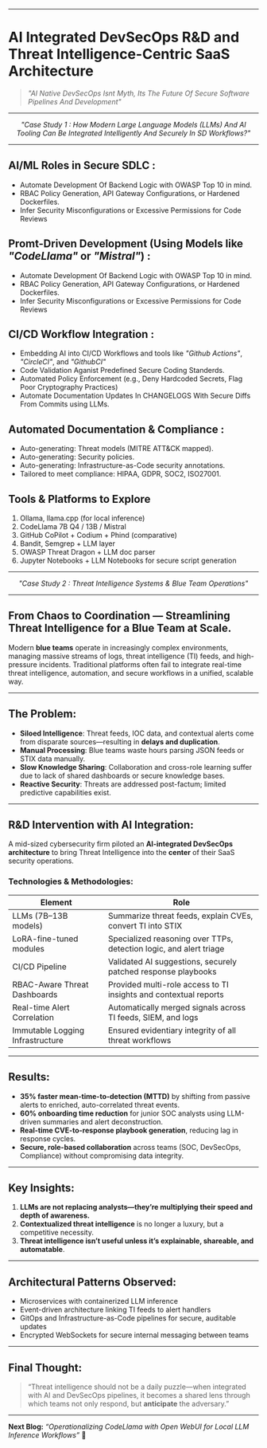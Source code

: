 
---

# AI Integrated DevSecOps R&D and Threat Intelligence-Centric SaaS Architecture

> *"AI Native DevSecOps Isnt Myth, Its The Future Of Secure Software Pipelines And Development"*

---

<p align="center">
  <i>"Case Study 1 : How Modern Large Language Models (LLMs) And AI Tooling Can Be Integrated Intelligently And Securely In SD Workflows?"</i><br>
</p>

---
AI/ML Roles in Secure SDLC :
   -
   - Automate Development Of Backend Logic with OWASP Top 10 in mind.
   - RBAC Policy Generation, API Gateway Configurations, or Hardened Dockerfiles.
   - Infer Security Misconfigurations or Excessive Permissions for Code Reviews

Promt-Driven Development (Using Models like *"CodeLlama"* or *"Mistral"*) :
   -
   - Automate Development Of Backend Logic with OWASP Top 10 in mind.
   - RBAC Policy Generation, API Gateway Configurations, or Hardened Dockerfiles.
   - Infer Security Misconfigurations or Excessive Permissions for Code Reviews

CI/CD Workflow Integration :
   -
   - Embedding AI into CI/CD Workflows and tools like *"Github Actions"*, *"CircleCI"*, and *"GithubCI"*
   - Code Validation Aganist Predefined Secure Coding Standerds.
   - Automated Policy Enforcement (e.g., Deny Hardcoded Secrets, Flag Poor Cryptography Practices)
   - Automate Documentation Updates In CHANGELOGS With Secure Diffs From Commits using LLMs.

Automated Documentation & Compliance :
   -
   - Auto-generating: Threat models (MITRE ATT&CK mapped).
   - Auto-generating: Security policies.
   - Auto-generating: Infrastructure-as-Code security annotations.
   - Tailored to meet compliance: HIPAA, GDPR, SOC2, ISO27001.

## Tools & Platforms to Explore
1. Ollama, llama.cpp (for local inference)
2. CodeLlama 7B Q4 / 13B / Mistral
3. GitHub CoPilot + Codium + Phind (comparative)
4. Bandit, Semgrep + LLM layer
5. OWASP Threat Dragon + LLM doc parser
6. Jupyter Notebooks + LLM Notebooks for secure script generation


---

<p align="center">
  <i>"Case Study 2 : Threat Intelligence Systems & Blue Team Operations"</i><br>
</p>

---

## From Chaos to Coordination — Streamlining Threat Intelligence for a Blue Team at Scale.

Modern **blue teams** operate in increasingly complex environments, managing massive streams of logs, threat intelligence (TI) feeds, and high-pressure incidents. Traditional platforms often fail to integrate real-time threat intelligence, automation, and secure workflows in a unified, scalable way.

---

## The Problem:
- **Siloed Intelligence**: Threat feeds, IOC data, and contextual alerts come from disparate sources—resulting in **delays and duplication**.
- **Manual Processing**: Blue teams waste hours parsing JSON feeds or STIX data manually.
- **Slow Knowledge Sharing**: Collaboration and cross-role learning suffer due to lack of shared dashboards or secure knowledge bases.
- **Reactive Security**: Threats are addressed post-factum; limited predictive capabilities exist.

---

## R&D Intervention with AI Integration:
A mid-sized cybersecurity firm piloted an **AI-integrated DevSecOps architecture** to bring Threat Intelligence into the **center** of their SaaS security operations.

### Technologies & Methodologies:
| Element                          | Role                                                                 |
|----------------------------------|----------------------------------------------------------------------|
| LLMs (7B–13B models)             | Summarize threat feeds, explain CVEs, convert TI into STIX          |
| LoRA-fine-tuned modules          | Specialized reasoning over TTPs, detection logic, and alert triage  |
| CI/CD Pipeline                   | Validated AI suggestions, securely patched response playbooks       |
| RBAC-Aware Threat Dashboards     | Provided multi-role access to TI insights and contextual reports    |
| Real-time Alert Correlation      | Automatically merged signals across TI feeds, SIEM, and logs        |
| Immutable Logging Infrastructure | Ensured evidentiary integrity of all threat workflows               |

---

## Results:
-  **35% faster mean-time-to-detection (MTTD)** by shifting from passive alerts to enriched, auto-correlated threat events.
-  **60% onboarding time reduction** for junior SOC analysts using LLM-driven summaries and alert deconstruction.
- **Real-time CVE-to-response playbook generation**, reducing lag in response cycles.
- **Secure, role-based collaboration** across teams (SOC, DevSecOps, Compliance) without compromising data integrity.

---

## Key Insights:
1. **LLMs are not replacing analysts—they’re multiplying their speed and depth of awareness.**
2. **Contextualized threat intelligence** is no longer a luxury, but a competitive necessity.
3. **Threat intelligence isn’t useful unless it’s explainable, shareable, and automatable**.

---

## Architectural Patterns Observed:
- Microservices with containerized LLM inference
- Event-driven architecture linking TI feeds to alert handlers
- GitOps and Infrastructure-as-Code pipelines for secure, auditable updates
- Encrypted WebSockets for secure internal messaging between teams

---

## Final Thought:
> “Threat intelligence should not be a daily puzzle—when integrated with AI and DevSecOps pipelines, it becomes a shared lens through which teams not only respond, but **anticipate** the adversary.”

---

**Next Blog:** *“Operationalizing CodeLlama with Open WebUI for Local LLM Inference Workflows”* 🚀
